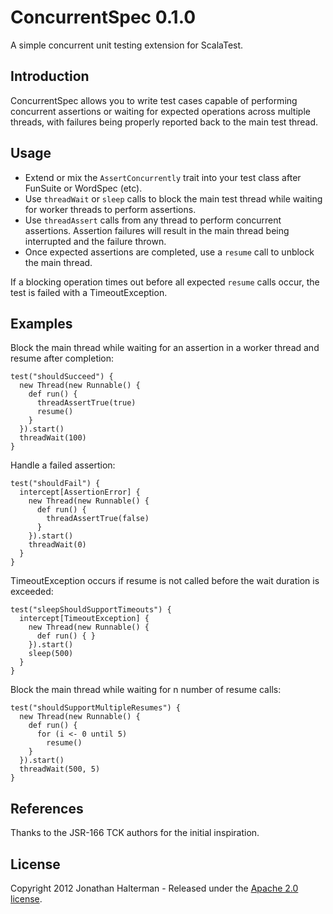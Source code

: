 # ConcurrentSpec 0.1.0

A simple concurrent unit testing extension for ScalaTest.

## Introduction

ConcurrentSpec allows you to write test cases capable of performing concurrent assertions or waiting for expected operations across multiple threads, with failures being properly reported back to the main test thread.

## Usage

* Extend or mix the `AssertConcurrently` trait into your test class after FunSuite or WordSpec (etc).
* Use `threadWait` or `sleep` calls to block the main test thread while waiting for worker threads to perform assertions. 
* Use `threadAssert` calls from any thread to perform concurrent assertions. Assertion failures will result in the main thread being interrupted and the failure thrown.
* Once expected assertions are completed, use a `resume` call to unblock the main thread.

If a blocking operation times out before all expected `resume` calls occur, the test is failed with a TimeoutException.

## Examples

Block the main thread while waiting for an assertion in a worker thread and resume after completion:

    test("shouldSucceed") {
      new Thread(new Runnable() {
        def run() {
          threadAssertTrue(true)
          resume()
        }
      }).start()
      threadWait(100)
    }

Handle a failed assertion:

    test("shouldFail") {
	  intercept[AssertionError] {	
        new Thread(new Runnable() {
          def run() {
            threadAssertTrue(false)
          }
        }).start()
        threadWait(0)
      }
    }

TimeoutException occurs if resume is not called before the wait duration is exceeded:

	test("sleepShouldSupportTimeouts") {
	  intercept[TimeoutException] {
	    new Thread(new Runnable() {
	      def run() { }
	    }).start()
	    sleep(500)
	  }
	}

Block the main thread while waiting for n number of resume calls:

	test("shouldSupportMultipleResumes") {
	  new Thread(new Runnable() {
	    def run() {
	      for (i <- 0 until 5)
	        resume()
	    }
	  }).start()
	  threadWait(500, 5)
	}

## References

Thanks to the JSR-166 TCK authors for the initial inspiration.

## License

Copyright 2012 Jonathan Halterman - Released under the [Apache 2.0 license](http://www.apache.org/licenses/LICENSE-2.0.html).
